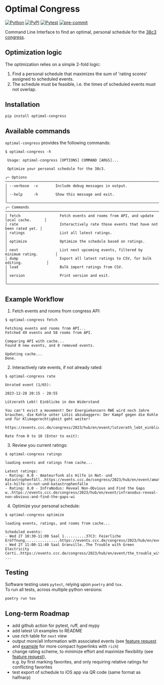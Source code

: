 # Optimal Congress

[![Python](https://img.shields.io/pypi/pyversions/optimal-congress.svg)](https://badge.fury.io/py/optimal-congress)
[![PyPI](https://badge.fury.io/py/optimal-congress.svg)](https://badge.fury.io/py/optimal-congress)
[![Pytest](https://github.com/top-on/optimal-congress/actions/workflows/pytest.yml/badge.svg)](https://github.com/top-on/optimal-congress/actions/workflows/pytest.yml)
[![pre-commit](https://github.com/top-on/optimal-congress/actions/workflows/pre-commit.yml/badge.svg)](https://github.com/top-on/optimal-congress/actions/workflows/pre-commit.yml)

Command Line Interface to find an optimal, personal schedule for the [38c3 congress](https://events.ccc.de/congress/2024/infos/).

## Optimization logic

The optimization relies on a simple 2-fold logic:

1. Find a personal schedule that maximizes the sum of 'rating scores' assigned to scheduled events.
2. The schedule must be feasible, i.e. the times of scheduled events must not overlap.

## Installation

```bash
pip install optimal-congress
```

## Available commands

`optimal-congress` provides the following commands:

```
$ optimal-congress -h

 Usage: optimal-congress [OPTIONS] COMMAND [ARGS]...

 Optimize your personal schedule for the 38c3.

╭─ Options ────────────────────────────────────────────────────────────────────────────╮
│ --verbose  -v        Include debug messages in output.                               │
│ --help     -h        Show this message and exit.                                     │
╰──────────────────────────────────────────────────────────────────────────────────────╯
╭─ Commands ───────────────────────────────────────────────────────────────────────────╮
│ fetch                  Fetch events and rooms from API, and update local cache.      │
│ rate                   Interactively rate those events that have not been rated yet. │
│ ratings                List all latest ratings.                                      │
│ optimize               Optimize the schedule based on ratings.                       │
│ next                   List next upcoming events, filtered by minimum rating.        │
│ dump                   Export all latest ratings to CSV, for bulk editing.           │
│ load                   Bulk import ratings from CSV.                                 │
│ version                Print version and exit.                                       │
╰──────────────────────────────────────────────────────────────────────────────────────╯
```

## Example Workflow

1. Fetch events and rooms from congress API:

```
$ optimal-congress fetch

Fetching events and rooms from API...
Fetched 49 events and 58 rooms from API.

Comparing API with cache...
Found 0 new events, and 0 removed events.

Updating cache...
Done.
```

2. Interactively rate events, if not already rated:

```
$ optimal-congress rate

Unrated event (1/65):

2023-12-28 20:15 - 20:55

Lützerath Lebt! Einblicke in den Widerstand

You can't evict a movement! Der Energiekonzern RWE wird noch Jahre brauchen, die Kohle unter Lützi abzubaggern: Der Kampf gegen die Kohle und für Klimagerechtigkeit geht weiter!

https://events.ccc.de/congress/2023/hub/en/event/lutzerath_lebt_einblicke_in_den_widerstand

Rate from 0 to 10 (Enter to exit):
```

3. Review you current ratings:

```
$ optimal-congress ratings

loading events and ratings from cache...

Latest ratings:
- Rating: 8.0 - Amateurfunk als Hilfe in Not- und Katastrophenfäll..https://events.ccc.de/congress/2023/hub/en/event/amateurfunk-als-hilfe-in-not-und-katastrophenfalle
- Rating: 8.0 - InfraNodus: Reveal Non-Obvious and Find the Gaps w..https://events.ccc.de/congress/2023/hub/en/event/infranodus-reveal-non-obvious-and-find-the-gaps-wi
```

4. Optimize your personal schedule:

```
$ optimal-congress optimize

loading events, ratings, and rooms from cache...

Scheduled events:
- Wed 27 10:30-11:00 Saal 1..........37C3: Feierliche Eröffnung................https://events.ccc.de/congress/2023/hub/en/event/37c3_feierliche_eroffnung
- Wed 27 11:00-11:40 Saal Granville..The Trouble with Green Electricity Certi..https://events.ccc.de/congress/2023/hub/en/event/the_trouble_with_green_electricity_certificates
...
```

## Testing

Software testing uses `pytest`, relying upon `poetry` and `tox`.<br>
To run all tests, across multiple python versions:

```bash
poetry run tox
```

## Long-term Roadmap

- add github action for pytest, ruff, and mypy
- add latest UI examples to README
- use rich table for `next` view
- output more/all information with associated events (see [feature request](https://github.com/top-on/optimal-congress/issues/3) and [example](https://www.willmcgugan.com/blog/tech/post/real-working-hyperlinks-in-the-terminal-with-rich/) for more compact hyperlinks with `rich`)
- change rating scheme, to minimize effort and maximize flexibility (see [feature request](https://github.com/top-on/optimal-congress/issues/4)),<br>
e.g. by first marking favorites, and only requiring relative ratings for conflicting favorites
- test export of schedule to iOS app via QR code (same format as halfnarp)
